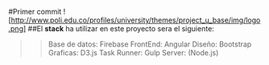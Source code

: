 #Primer commit
![http://www.poli.edu.co/profiles/university/themes/project_u_base/img/logo.png]
##El **stack** ha utilizar en este proyecto sera el siguiente:
>>Base de datos: Firebase
>>FrontEnd: Angular
>>Diseño: Bootstrap
>>Graficas: D3.js
>>Task Runner: Gulp
>>Server: (Node.js)